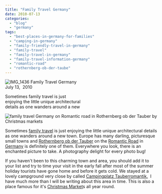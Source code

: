 ```yaml
---
title: "Family Travel Germany"
date: 2010-07-13
categories: 
  - "blog"
  - "germany"
tags: 
  - "best-places-in-germany-for-families"
  - "camping-in-germany"
  - "family-friendly-travel-in-germany"
  - "family-travel"
  - "family-travel-in-germany"
  - "family-travel-information-germany"
  - "romantic-road"
  - "rothernberg-ob-der-taube"
---
```


 ![IMG_1436](https://pub-ac94b3f306b24c0dba4238943c97f2e1.r2.dev/6a00e5502a950788330133f180272f970b.jpg) Family Travel Germany  
July 13,  2010

Sometimes family travel is just  
enjoying the little unique architectural  
details as one wanders around a new

<!--more-->

![family travel Germany on Romantic road in Rothernberg ob der Tauber by Christmas markets](https://pub-ac94b3f306b24c0dba4238943c97f2e1.r2.dev/6a00e5502a950788330133f1802883970b.jpg)

Sometimes [family travel](https://pub-ac94b3f306b24c0dba4238943c97f2e1.r2.dev/2009/04/how-to-travel-the-world-as-a-digital-nomad-family.html) is just enjoying the little unique architectural details as one wanders around a new town. Europe has many darling, picturesque small towns and [Rothernberg ob der Tauber](https://pub-ac94b3f306b24c0dba4238943c97f2e1.r2.dev/2009/01/family-travel-photorothenberg-germany.html) on the [Romantic Road](https://pub-ac94b3f306b24c0dba4238943c97f2e1.r2.dev/2009/05/family-travel-photo-germany-romantic-road.html) in [Germany](http://en.wikipedia.org/wiki/Romantic_Road) is definitely one of them. Everywhere you look, there is an enchanted picture to take. A photography delight for every photo bug!

If you haven't been to this charming town and area, you should add it to your list and try to time your visit in the early fall after most of the summer holiday tourists have gone home and before it gets cold. We stayed at a lovely campground very close by called [Campingplatz Tauberromantik.](http://www.camping-tauberromantik.de/)  I have much more than I will be writing about this area in time. This is also a place famous for it's [Christmas Market](https://pub-ac94b3f306b24c0dba4238943c97f2e1.r2.dev/2009/12/christmas-in-europe-a-photo-fantasy-germany-xmas-markets-uk-scandinavia-nordic-holiday.html?cid=6a00e5502a9507883301287673ff2f970c)s all year round.
